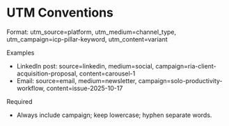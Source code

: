 # UTM Conventions

Format: utm_source=platform, utm_medium=channel_type, utm_campaign=icp-pillar-keyword, utm_content=variant

Examples
- LinkedIn post: source=linkedin, medium=social, campaign=ria-client-acquisition-proposal, content=carousel-1
- Email: source=email, medium=newsletter, campaign=solo-productivity-workflow, content=issue-2025-10-17

Required
- Always include campaign; keep lowercase; hyphen separate words.

